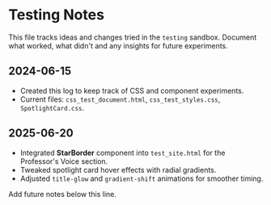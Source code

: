 # Testing Notes

This file tracks ideas and changes tried in the `testing` sandbox. Document what worked, what didn't and any insights for future experiments.

## 2024-06-15
- Created this log to keep track of CSS and component experiments.
- Current files: `css_test_document.html`, `css_test_styles.css`, `SpotlightCard.css`.

## 2025-06-20
- Integrated **StarBorder** component into `test_site.html` for the Professor's Voice section.
- Tweaked spotlight card hover effects with radial gradients.
- Adjusted `title-glow` and `gradient-shift` animations for smoother timing.

Add future notes below this line.
